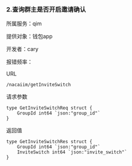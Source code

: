 ### 2.查询群主是否开启邀请确认

所属服务：qim

提供对象：钱包app

开发者：cary

报错频率：

URL

```
/nacaiim/getInviteSwitch
```

请求参数

    type GetInviteSwitchReq struct {
    	GroupId int64 `json:"group_id"`
    }

返回值

    type GetInviteSwitchRes struct {
    	GroupId int64 `json:"group_id"`
    	InviteSwitch int64 `json:"invite_switch"`
    }



